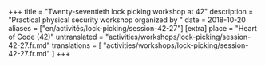 +++
title = "Twenty-seventieth lock picking workshop at 42"
description = "Practical physical security workshop organized by "
date = 2018-10-20
aliases = ["en/activités/lock-picking/session-42-27"]
[extra]
place = "Heart of Code (42)"
untranslated = "activities/workshops/lock-picking/session-42-27.fr.md"
translations = [
    "activities/workshops/lock-picking/session-42-27.fr.md"
]
+++
